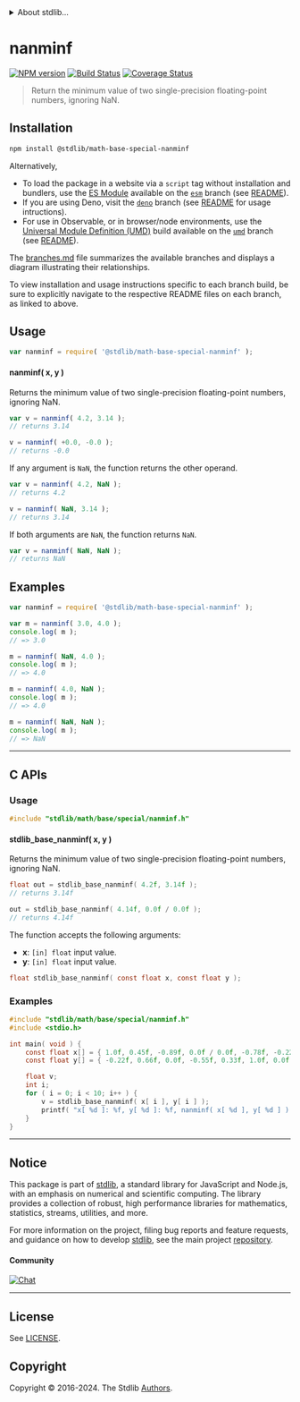 <!--

@license Apache-2.0

Copyright (c) 2024 The Stdlib Authors.

Licensed under the Apache License, Version 2.0 (the "License");
you may not use this file except in compliance with the License.
You may obtain a copy of the License at

   http://www.apache.org/licenses/LICENSE-2.0

Unless required by applicable law or agreed to in writing, software
distributed under the License is distributed on an "AS IS" BASIS,
WITHOUT WARRANTIES OR CONDITIONS OF ANY KIND, either express or implied.
See the License for the specific language governing permissions and
limitations under the License.

-->


<details>
  <summary>
    About stdlib...
  </summary>
  <p>We believe in a future in which the web is a preferred environment for numerical computation. To help realize this future, we've built stdlib. stdlib is a standard library, with an emphasis on numerical and scientific computation, written in JavaScript (and C) for execution in browsers and in Node.js.</p>
  <p>The library is fully decomposable, being architected in such a way that you can swap out and mix and match APIs and functionality to cater to your exact preferences and use cases.</p>
  <p>When you use stdlib, you can be absolutely certain that you are using the most thorough, rigorous, well-written, studied, documented, tested, measured, and high-quality code out there.</p>
  <p>To join us in bringing numerical computing to the web, get started by checking us out on <a href="https://github.com/stdlib-js/stdlib">GitHub</a>, and please consider <a href="https://opencollective.com/stdlib">financially supporting stdlib</a>. We greatly appreciate your continued support!</p>
</details>

# nanminf

[![NPM version][npm-image]][npm-url] [![Build Status][test-image]][test-url] [![Coverage Status][coverage-image]][coverage-url] <!-- [![dependencies][dependencies-image]][dependencies-url] -->

> Return the minimum value of two single-precision floating-point numbers, ignoring NaN.

<!-- Section to include introductory text. Make sure to keep an empty line after the intro `section` element and another before the `/section` close. -->

<section class="intro">

</section>

<!-- /.intro -->

<!-- Package usage documentation. -->

<section class="installation">

## Installation

```bash
npm install @stdlib/math-base-special-nanminf
```

Alternatively,

-   To load the package in a website via a `script` tag without installation and bundlers, use the [ES Module][es-module] available on the [`esm`][esm-url] branch (see [README][esm-readme]).
-   If you are using Deno, visit the [`deno`][deno-url] branch (see [README][deno-readme] for usage intructions).
-   For use in Observable, or in browser/node environments, use the [Universal Module Definition (UMD)][umd] build available on the [`umd`][umd-url] branch (see [README][umd-readme]).

The [branches.md][branches-url] file summarizes the available branches and displays a diagram illustrating their relationships.

To view installation and usage instructions specific to each branch build, be sure to explicitly navigate to the respective README files on each branch, as linked to above.

</section>

<section class="usage">

## Usage

```javascript
var nanminf = require( '@stdlib/math-base-special-nanminf' );
```

#### nanminf( x, y )

Returns the minimum value of two single-precision floating-point numbers, ignoring NaN.

```javascript
var v = nanminf( 4.2, 3.14 );
// returns 3.14

v = nanminf( +0.0, -0.0 );
// returns -0.0
```

If any argument is `NaN`, the function returns the other operand.

```javascript
var v = nanminf( 4.2, NaN );
// returns 4.2

v = nanminf( NaN, 3.14 );
// returns 3.14
```

If both arguments are `NaN`, the function returns `NaN`.

```javascript
var v = nanminf( NaN, NaN );
// returns NaN
```

</section>

<!-- /.usage -->

<!-- Package usage notes. Make sure to keep an empty line after the `section` element and another before the `/section` close. -->

<section class="notes">

</section>

<!-- /.notes -->

<!-- Package usage examples. -->

<section class="examples">

## Examples

<!-- eslint no-undef: "error" -->

```javascript
var nanminf = require( '@stdlib/math-base-special-nanminf' );

var m = nanminf( 3.0, 4.0 );
console.log( m );
// => 3.0

m = nanminf( NaN, 4.0 );
console.log( m );
// => 4.0

m = nanminf( 4.0, NaN );
console.log( m );
// => 4.0

m = nanminf( NaN, NaN );
console.log( m );
// => NaN
```

</section>

<!-- /.examples -->

<!-- C interface documentation. -->

* * *

<section class="c">

## C APIs

<!-- Section to include introductory text. Make sure to keep an empty line after the intro `section` element and another before the `/section` close. -->

<section class="intro">

</section>

<!-- /.intro -->

<!-- C usage documentation. -->

<section class="usage">

### Usage

```c
#include "stdlib/math/base/special/nanminf.h"
```

#### stdlib_base_nanminf( x, y )

Returns the minimum value of two single-precision floating-point numbers, ignoring NaN.

```c
float out = stdlib_base_nanminf( 4.2f, 3.14f );
// returns 3.14f

out = stdlib_base_nanminf( 4.14f, 0.0f / 0.0f );
// returns 4.14f
```

The function accepts the following arguments:

-   **x**: `[in] float` input value.
-   **y**: `[in] float` input value.

```c
float stdlib_base_nanminf( const float x, const float y );
```

</section>

<!-- /.usage -->

<!-- C API usage notes. Make sure to keep an empty line after the `section` element and another before the `/section` close. -->

<section class="notes">

</section>

<!-- /.notes -->

<!-- C API usage examples. -->

<section class="examples">

### Examples

```c
#include "stdlib/math/base/special/nanminf.h"
#include <stdio.h>

int main( void ) {
    const float x[] = { 1.0f, 0.45f, -0.89f, 0.0f / 0.0f, -0.78f, -0.22f, 0.66f, 0.11f, -0.55f, 0.0f };
    const float y[] = { -0.22f, 0.66f, 0.0f, -0.55f, 0.33f, 1.0f, 0.0f / 0.0f, 0.11f, 0.45f, -0.78f };

    float v;
    int i;
    for ( i = 0; i < 10; i++ ) {
        v = stdlib_base_nanminf( x[ i ], y[ i ] );
        printf( "x[ %d ]: %f, y[ %d ]: %f, nanminf( x[ %d ], y[ %d ] ): %f\n", i, x[ i ], i, y[ i ], i, i, v );
    }
}
```

</section>

<!-- /.examples -->

</section>

<!-- /.c -->

<!-- Section for related `stdlib` packages. Do not manually edit this section, as it is automatically populated. -->

<section class="related">

</section>

<!-- /.related -->

<!-- Section for all links. Make sure to keep an empty line after the `section` element and another before the `/section` close. -->


<section class="main-repo" >

* * *

## Notice

This package is part of [stdlib][stdlib], a standard library for JavaScript and Node.js, with an emphasis on numerical and scientific computing. The library provides a collection of robust, high performance libraries for mathematics, statistics, streams, utilities, and more.

For more information on the project, filing bug reports and feature requests, and guidance on how to develop [stdlib][stdlib], see the main project [repository][stdlib].

#### Community

[![Chat][chat-image]][chat-url]

---

## License

See [LICENSE][stdlib-license].


## Copyright

Copyright &copy; 2016-2024. The Stdlib [Authors][stdlib-authors].

</section>

<!-- /.stdlib -->

<!-- Section for all links. Make sure to keep an empty line after the `section` element and another before the `/section` close. -->

<section class="links">

[npm-image]: http://img.shields.io/npm/v/@stdlib/math-base-special-nanminf.svg
[npm-url]: https://npmjs.org/package/@stdlib/math-base-special-nanminf

[test-image]: https://github.com/stdlib-js/math-base-special-nanminf/actions/workflows/test.yml/badge.svg?branch=main
[test-url]: https://github.com/stdlib-js/math-base-special-nanminf/actions/workflows/test.yml?query=branch:main

[coverage-image]: https://img.shields.io/codecov/c/github/stdlib-js/math-base-special-nanminf/main.svg
[coverage-url]: https://codecov.io/github/stdlib-js/math-base-special-nanminf?branch=main

<!--

[dependencies-image]: https://img.shields.io/david/stdlib-js/math-base-special-nanminf.svg
[dependencies-url]: https://david-dm.org/stdlib-js/math-base-special-nanminf/main

-->

[chat-image]: https://img.shields.io/gitter/room/stdlib-js/stdlib.svg
[chat-url]: https://app.gitter.im/#/room/#stdlib-js_stdlib:gitter.im

[stdlib]: https://github.com/stdlib-js/stdlib

[stdlib-authors]: https://github.com/stdlib-js/stdlib/graphs/contributors

[umd]: https://github.com/umdjs/umd
[es-module]: https://developer.mozilla.org/en-US/docs/Web/JavaScript/Guide/Modules

[deno-url]: https://github.com/stdlib-js/math-base-special-nanminf/tree/deno
[deno-readme]: https://github.com/stdlib-js/math-base-special-nanminf/blob/deno/README.md
[umd-url]: https://github.com/stdlib-js/math-base-special-nanminf/tree/umd
[umd-readme]: https://github.com/stdlib-js/math-base-special-nanminf/blob/umd/README.md
[esm-url]: https://github.com/stdlib-js/math-base-special-nanminf/tree/esm
[esm-readme]: https://github.com/stdlib-js/math-base-special-nanminf/blob/esm/README.md
[branches-url]: https://github.com/stdlib-js/math-base-special-nanminf/blob/main/branches.md

[stdlib-license]: https://raw.githubusercontent.com/stdlib-js/math-base-special-nanminf/main/LICENSE

<!-- <related-links> -->

<!-- </related-links> -->

</section>

<!-- /.links -->
